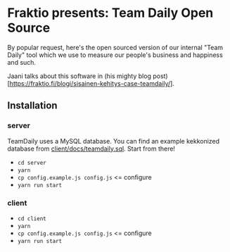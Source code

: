# Fraktio presents: Team Daily Open Source

By popular request, here's the open sourced version of our internal "Team Daily" tool which we use
to measure our people's business and happiness and such.

Jaani talks about this software in (his mighty blog post)[https://fraktio.fi/blogi/sisainen-kehitys-case-teamdaily/].

## Installation

### server

TeamDaily uses a MySQL database. You can find an example kekkonized
database from [client/docs/teamdaily.sql](client/docs/teamdaily.sql).
Start from there!

* `cd server`
* `yarn`
* `cp config.example.js config.js` <= configure
* `yarn run start`

### client

* `cd client`
* `yarn`
* `cp config.example.js config.js` <= configure
* `yarn run start`
